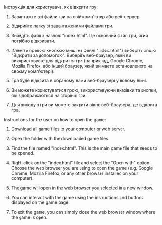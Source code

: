 Інструкція для користувача, як відкрити гру:

1. Завантажте всі файли гри на свій комп'ютер або веб-сервер.

2. Відкрийте папку зі завантаженими файлами гри.

3. Знайдіть файл з назвою "index.html". Це основний файл гри, який потрібно відкривати.

4. Клікніть правою кнопкою миші на файлі "index.html" і виберіть опцію "Відкрити за допомогою". Виберіть веб-браузер, який ви використовуєте для відкриття гри (наприклад, Google Chrome, Mozilla Firefox, або інший браузер, який ви маєте встановленого на своєму комп'ютері).

5. Гра буде відкрита в обраному вами веб-браузері у новому вікні.

6. Ви можете користуватися грою, використовуючи вказівки та кнопки, які відображаються на сторінці гри.

7. Для виходу з гри ви можете закрити вікно веб-браузера, де відкрита гра.

Instructions for the user on how to open the game:

1. Download all game files to your computer or web server.

2. Open the folder with the downloaded game files.

3. Find the file named "index.html". This is the main game file that needs to be opened.

4. Right-click on the "index.html" file and select the "Open with" option. Choose the web browser you are using to open the game (e.g. Google Chrome, Mozilla Firefox, or any other browser installed on your computer).

5. The game will open in the web browser you selected in a new window.

6. You can interact with the game using the instructions and buttons displayed on the game page.

7. To exit the game, you can simply close the web browser window where the game is open.
